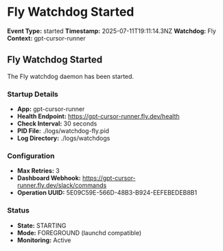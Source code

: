 # Fly Watchdog Started

**Event Type:** started
**Timestamp:** 2025-07-11T19:11:14.3NZ
**Watchdog:** Fly
**Context:** gpt-cursor-runner


## Fly Watchdog Started

The Fly watchdog daemon has been started.

### Startup Details
- **App:** gpt-cursor-runner
- **Health Endpoint:** https://gpt-cursor-runner.fly.dev/health
- **Check Interval:** 30 seconds
- **PID File:** ./logs/watchdog-fly.pid
- **Log Directory:** ./logs/watchdogs

### Configuration
- **Max Retries:** 3
- **Dashboard Webhook:** https://gpt-cursor-runner.fly.dev/slack/commands
- **Operation UUID:** 5E09C59E-566D-48B3-B924-EEFEBEDEB8B1

### Status
- **State:** STARTING
- **Mode:** FOREGROUND (launchd compatible)
- **Monitoring:** Active


